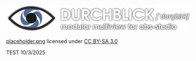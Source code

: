 ![header](./header.png)


[placeholder.png](https://commons.wikimedia.org/wiki/File:SMPTE_Color_Bars_16x9.svg) licensed under [CC BY-SA 3.0](https://creativecommons.org/licenses/by-sa/3.0/deed.en)

TEST 10/3/2025
